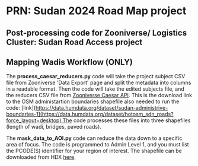 # PRN: Sudan 2024 Road Map project
## Post-processing code for Zooniverse/ Logistics Cluster: Sudan Road Access project 
## Mapping Wadis Workflow (ONLY)

The **process_caesar_reducers.py** code will take the project subject CSV file from Zooniverse 'Data Export' page and split the metadata into columns in a readable format. Then the code will take the edited subjects file, and the reducers CSV file from [Zooniverse Caesar API](https://caesar.zooniverse.org). This is the download link to the OSM administartion boundaries shapefile also needed to run the code: [link](https://data.humdata.org/dataset/sudan-administrive-boundaries-1](https://data.humdata.org/dataset/hotosm_sdn_roads?force_layout=desktop).The code processes these files into three shapefiles (length of wadi, bridges, paved roads).

The **mask_data_to_AOI.py** code can reduce the data down to a specific area of focus. The code is programmed to Admin Level 1, and you must list the PCODE(S) identifier for your region of interest. The shapefile can be downloaded from HDX [here](https://data.humdata.org/dataset/sudan-administrive-boundaries-1).
